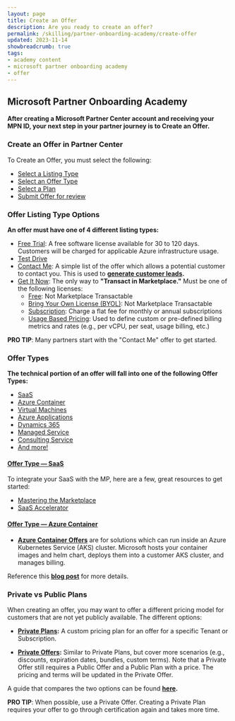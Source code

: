 ```yaml
---
layout: page
title: Create an Offer
description: Are you ready to create an offer?
permalink: /skilling/partner-onboarding-academy/create-offer
updated: 2023-11-14
showbreadcrumb: true
tags: 
- academy content
- microsoft partner onboarding academy
- offer
---
```


## Microsoft Partner Onboarding Academy

**After creating a Microsoft Partner Center account and receiving your MPN ID, your next step in your partner journey is to Create an Offer.**

### Create an Offer in Partner Center

To Create an Offer, you must select the following:

- [Select a Listing Type](https://learn.microsoft.com/en-us/partner-center/marketplace/determine-your-listing-type)
- [Select an Offer Type](https://learn.microsoft.com/en-us/partner-center/marketplace/publisher-guide-by-offer-type)
- [Select a Plan](https://learn.microsoft.com/en-us/partner-center/pricing-and-offers)
- [Submit Offer for review](https://learn.microsoft.com/en-us/partner-center/marketplace/review-publish-offer)

### Offer Listing Type Options

**An offer must have one of 4 different listing types:**

- [Free Trial](https://learn.microsoft.com/en-us/partner-center/marketplace/determine-your-listing-type#free-trial): A free software license available for 30 to 120 days. Customers will be charged for applicable Azure infrastructure usage.
- [Test Drive](https://learn.microsoft.com/en-us/partner-center/marketplace/determine-your-listing-type#test-drive)
- [Contact Me](https://learn.microsoft.com/en-us/partner-center/marketplace/determine-your-listing-type#contact-me): A simple list of the offer which allows a potential customer to contact you. This is used to **[generate customer leads](https://learn.microsoft.com/en-us/partner-center/marketplace/partner-center-portal/commercial-marketplace-get-customer-leads).**
- [Get It Now](https://learn.microsoft.com/en-us/partner-center/marketplace/determine-your-listing-type#get-it-now): The only way to **"Transact in Marketplace."** Must be one of the following licenses:
    - [Free](https://learn.microsoft.com/en-us/partner-center/marketplace/determine-your-listing-type#get-it-now-free): Not Marketplace Transactable
    - [Bring Your Own License (BYOL)](https://learn.microsoft.com/en-us/partner-center/marketplace/determine-your-listing-type#bring-your-own-license-byol): Not Marketplace Transactable
    - [Subscription](https://learn.microsoft.com/en-us/partner-center/marketplace/determine-your-listing-type#subscription): Charge a flat fee for monthly or annual subscriptions
    - [Usage Based Pricing](https://learn.microsoft.com/en-us/partner-center/marketplace/determine-your-listing-type#usage-based-pricing): Used to define custom or pre-defined billing metrics and rates (e.g., per vCPU, per seat, usage billing, etc.)
 
__PRO TIP__: Many partners start with the "Contact Me" offer to get started.

### Offer Types

**The technical portion of an offer will fall into one of the following Offer Types:**

- [SaaS](https://learn.microsoft.com/en-us/partner-center/marketplace/plan-saas-offer)
- [Azure Container](https://learn.microsoft.com/en-us/partner-center/marketplace/marketplace-containers)
- [Virtual Machines](https://learn.microsoft.com/en-us/partner-center/marketplace/marketplace-virtual-machines)
- [Azure Applications](https://learn.microsoft.com/en-us/partner-center/marketplace/plan-azure-application-offer)
- [Dynamics 365](https://learn.microsoft.com/en-us/partner-center/marketplace/marketplace-dynamics-365)
- [Managed Service](https://learn.microsoft.com/en-us/partner-center/marketplace/plan-managed-service-offer)
- [Consulting Service](https://learn.microsoft.com/en-us/partner-center/marketplace/plan-consulting-service-offer)
- [And more!](https://learn.microsoft.com/en-us/partner-center/marketplace/publisher-guide-by-offer-type#list-of-offer-types)

#### [Offer Type — SaaS](https://learn.microsoft.com/en-us/partner-center/marketplace/plan-saas-offer)

To integrate your SaaS with the MP, here are a few, great resources to get started:

- [Mastering the Marketplace](https://microsoft.github.io/Mastering-the-Marketplace/saas/tech-topics/)
- [SaaS Accelerator](https://microsoft.github.io/Mastering-the-Marketplace/saas-accelerator/)

#### [Offer Type — Azure Container](https://learn.microsoft.com/en-us/partner-center/marketplace/marketplace-containers) 

- **[Azure Container Offers](https://learn.microsoft.com/en-us/partner-center/marketplace/azure-container-technical-assets-kubernetes)** are for solutions which can run inside an Azure Kubernetes Service (AKS) cluster. Microsoft hosts your container images and helm chart, deploys them into a customer AKS cluster, and manages billing.

Reference this **[blog post](https://aka.ms/k8sapps)** for more details.

### Private vs Public Plans

When creating an offer, you may want to offer a different pricing model for customers that are not yet publicly available. The different options:

- **[Private Plans](https://learn.microsoft.com/en-us/marketplace/private-plans):** A custom pricing plan for an offer for a specific Tenant or Subscription.

- **[Private Offers](https://learn.microsoft.com/en-us/partner-center/marketplace/isv-customer):** Similar to Private Plans, but cover more scenarios (e.g., discounts, expiration dates, bundles, custom terms). Note that a Private Offer still requires a Public Offer and a Public Plan with a price. The pricing and terms will be updated in the Private Offer.

A guide that compares the two options can be found **[here](https://learn.microsoft.com/en-us/partner-center/marketplace/isv-customer-faq).**

__PRO TIP__: When possible, use a Private Offer. Creating a Private Plan requires your offer to go through certification again and takes more time.